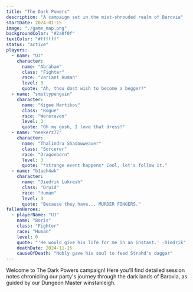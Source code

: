 ```yaml
---
title: "The Dark Powers"
description: "A campaign set in the mist-shrouded realm of Barovia"
startDate: 2024-01-15
image: "./game_map.png"
backgroundColor: "#2a0f0f"
textColor: "#ffffff"
status: "active"
players:
  - name: "UJ"
    character:
      name: "Abraham"
      class: "Fighter"
      race: "Variant Human"
      level: 3
      quote: "Ah, thou dost wish to become a begger?"
  - name: "smuttypenguin"
    character:
      name: "Kigee Martikov"
      class: "Rogue"
      race: "Wereraven"
      level: 3
      quote: "Oh my gosh, I love that dress!"
  - name: "neekerz77"
    character:
      name: "Thalindra Shadowweaver"
      class: "Sorcerer"
      race: "Dragonborn"
      level: 3
      quote: "*strange event happens* Cool, let's follow it."
  - name: "b1ueh4wk"
    character:
      name: "Diedrik Lukresh"
      class: "Druid"
      race: "Human"
      level: 3
      quote: "Because they have... MURDER FINGERS."
fallenHeroes:
  - playerName: "UJ"
    name: "Boris"
    class: "Fighter"
    race: "Human"
    level: 0
    quote: "'He would give his life for me in an instant.' -Diedrik"
    deathDate: 2024-11-15
    causeOfDeath: "Nobly gave his soul to feed Strahd's daggar"
---
```


Welcome to The Dark Powers campaign! Here you'll find detailed session notes chronicling our party's journey through the dark lands of Barovia, as guided by our Dungeon Master winstanleigh.